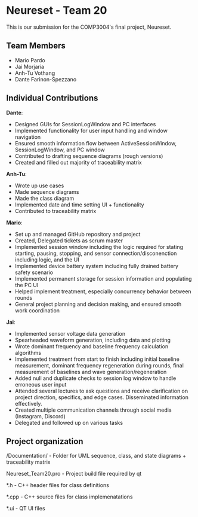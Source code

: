 # Neureset - Team 20

This is our submission for the COMP3004's final project, Neureset.

## Team Members

- Mario Pardo
- Jai Morjaria
- Anh-Tu Vothang
- Dante Farinon-Spezzano


## Individual Contributions

**Dante**:
- Designed GUIs for SessionLogWindow and PC interfaces
- Implemented functionality for user input handling and window navigation
- Ensured smooth information flow between ActiveSessionWindow, SessionLogWindow, and PC window
- Contributed to drafting sequence diagrams (rough versions)
- Created and filled out majority of traceability matrix

**Anh-Tu**:
- Wrote up use cases
- Made sequence diagrams
- Made the class diagram
- Implemented date and time setting UI + functionality
- Contributed to traceability matrix

**Mario**:
- Set up and managed GitHub repository and project
- Created, Delegated tickets as scrum master
- Implemented session window including the logic required for stating starting, pausing, stopping, and sensor connection/disconenction including logic, and the UI
- Implemented device battery system including fully drained battery safety scenario
- Implemented permanent storage for session information and populating the PC UI
- Helped implement treatment, especially concurrency behavior between rounds
- General project planning and  decision making,  and ensured smooth work coordination

**Jai**:
- Implemented sensor voltage data generation
- Spearheaded waveform generation, including data and plotting
- Wrote dominant frequency and baseline frequency calculation algorithms
- Implemented treatment from start to finish including initial baseline measurement, dominant frequency regeneration during rounds, final measurement of baselines and wave generation/regeneration
- Added null and duplicate checks to session log window to handle erroneous user input
- Attended several lectures to ask questions and receive clarification on project direction, specifics, and edge cases. Disseminated information effectively.
- Created multiple communication channels through social media (Instagram, Discord)
- Delegated and followed up on various tasks



## Project organization

/Documentation/ - Folder for UML sequence, class, and state diagrams + traceability matrix

Neureset_Team20.pro - Project build file required by qt

*.h - C++ header files for class definitions

*.cpp - C++ source files for class implemenatations

*.ui - QT UI files
